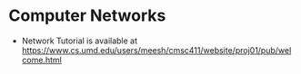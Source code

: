 # Computer Networks

* Network Tutorial is available at https://www.cs.umd.edu/users/meesh/cmsc411/website/proj01/pub/welcome.html
